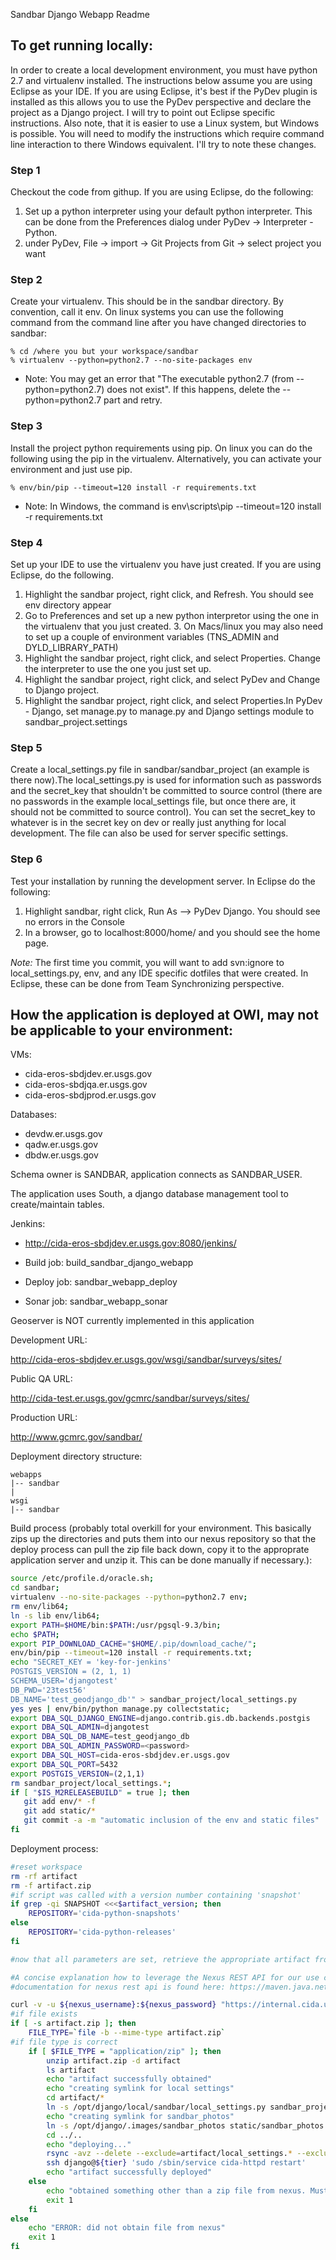 Sandbar Django Webapp Readme

## To get running locally:

In order to create a local development environment, you must have python 2.7 and virtualenv installed. The instructions below assume you are using Eclipse as your IDE. If you are using Eclipse, it's best if the PyDev plugin is installed as this allows you to use the PyDev perspective and declare the project as a Django project. I will try to point out Eclipse specific instructions. Also note, that it is easier to use a Linux system, but Windows is possible. You will need to modify the instructions which require command line interaction to there Windows equivalent. I'll try to note these changes.

### Step 1

Checkout the code from githup. If you are using Eclipse,  do the following:

1. Set up a python interpreter using your default python interpreter. This can be done from the Preferences  dialog under PyDev -> Interpreter - Python.
2. under PyDev, File -> import -> Git Projects from Git -> select project you want


### Step 2

Create your virtualenv. This should be in the sandbar directory. By convention, call it env. On linux systems you can use the following command from the command line after you have changed directories to sandbar:

```
% cd /where you but your workspace/sandbar
% virtualenv --python=python2.7 --no-site-packages env
```

* Note: You may get an error that "The executable python2.7 (from --python=python2.7) does not exist".  If this happens, delete the --python=python2.7 part and retry.

### Step 3

Install the project python requirements using pip. On linux you can do the following using the pip in the virtualenv. Alternatively, you can activate your environment and just use pip.

```
% env/bin/pip --timeout=120 install -r requirements.txt
```
* Note: In Windows, the command is env\scripts\pip --timeout=120 install -r requirements.txt

### Step 4

Set up your IDE to use the virtualenv you have just created. If you are using Eclipse, do the following.

1. Highlight the sandbar project, right click, and Refresh. You should see env directory appear
2. Go to Preferences and set up a new python interpretor using the one in the virtualenv that you just created. 3. On Macs/linux you may also need to set up a couple of environment variables (TNS_ADMIN and DYLD_LIBRARY_PATH)
3. Highlight the sandbar project, right click, and select Properties. Change the interpreter to use the one you just set up.
4. Highlight the sandbar project, right click, and select PyDev and Change to Django project.
5. Highlight the sandbar project, right click, and select Properties.In PyDev - Django, set manage.py to manage.py and Django settings module to sandbar_project.settings

### Step 5

Create a local_settings.py file in sandbar/sandbar_project (an example is there now).The local_settings.py is used for information such as passwords and the secret_key that shouldn't be committed to source control (there are no passwords in the example local_settings file, but once there are, it should not be committed to source control). You can set the secret_key to whatever is in the secret key on dev or really just anything for local development. The file can also be used for server specific settings. 

### Step 6

Test your installation by running the development server. In Eclipse do the following:

1. Highlight sandbar, right click, Run As --> PyDev Django. You should see no errors in the Console
2. In a browser, go to localhost:8000/home/ and you should see the home page.


*Note:* The first time you commit, you will want to add svn:ignore to local_settings.py, env, and any IDE specific dotfiles that were created. In Eclipse, these can be done from Team Synchronizing perspective.



## How the application is deployed at OWI, may not be applicable to your environment:

VMs:

* cida-eros-sbdjdev.er.usgs.gov
* cida-eros-sbdjqa.er.usgs.gov
* cida-eros-sbdjprod.er.usgs.gov

Databases:

* devdw.er.usgs.gov
* qadw.er.usgs.gov
* dbdw.er.usgs.gov

Schema owner is SANDBAR, application connects as SANDBAR_USER.

The application uses South, a django database management tool to create/maintain tables.

Jenkins:

* http://cida-eros-sbdjdev.er.usgs.gov:8080/jenkins/

* Build job: build_sandbar_django_webapp
* Deploy job: sandbar_webapp_deploy
* Sonar job: sandbar_webapp_sonar

Geoserver is NOT currently implemented in this application

Development URL:

http://cida-eros-sbdjdev.er.usgs.gov/wsgi/sandbar/surveys/sites/

Public QA URL:

http://cida-test.er.usgs.gov/gcmrc/sandbar/surveys/sites/

Production URL:

http://www.gcmrc.gov/sandbar/

Deployment directory structure:

```
webapps
|-- sandbar
|
wsgi
|-- sandbar
```

Build process (probably total overkill for your environment.  This basically zips up the directories and puts them into our nexus repository so that the deploy process can pull the zip file back down, copy it to the approprate application server and unzip it.  This can be done manually if necessary.):

```Bash
source /etc/profile.d/oracle.sh;
cd sandbar;
virtualenv --no-site-packages --python=python2.7 env;
rm env/lib64;
ln -s lib env/lib64;
export PATH=$HOME/bin:$PATH:/usr/pgsql-9.3/bin;
echo $PATH;
export PIP_DOWNLOAD_CACHE="$HOME/.pip/download_cache/";
env/bin/pip --timeout=120 install -r requirements.txt;
echo "SECRET_KEY = 'key-for-jenkins'
POSTGIS_VERSION = (2, 1, 1)
SCHEMA_USER='djangotest'
DB_PWD='23test56'
DB_NAME='test_geodjango_db'" > sandbar_project/local_settings.py
yes yes | env/bin/python manage.py collectstatic;
export DBA_SQL_DJANGO_ENGINE=django.contrib.gis.db.backends.postgis 
export DBA_SQL_ADMIN=djangotest 
export DBA_SQL_DB_NAME=test_geodjango_db 
export DBA_SQL_ADMIN_PASSWORD=<password> 
export DBA_SQL_HOST=cida-eros-sbdjdev.er.usgs.gov 
export DBA_SQL_PORT=5432
export POSTGIS_VERSION=(2,1,1)
rm sandbar_project/local_settings.*;
if [ "$IS_M2RELEASEBUILD" = true ]; then
   git add env/* -f
   git add static/*
   git commit -a -m "automatic inclusion of the env and static files"
fi
```

Deployment process:

```Bash
#reset workspace
rm -rf artifact
rm -f artifact.zip
#if script was called with a version number containing 'snapshot'
if grep -qi SNAPSHOT <<<$artifact_version; then
    REPOSITORY='cida-python-snapshots'
else
    REPOSITORY='cida-python-releases'
fi

#now that all parameters are set, retrieve the appropriate artifact from nexus

#A concise explanation how to leverage the Nexus REST API for our use case is found here: https://support.sonatype.com/entries/23674267-How-can-I-retrieve-a-snapshot-if-I-don-t-know-the-exact-filename-
#documentation for nexus rest api is found here: https://maven.java.net/nexus-core-documentation-plugin/core/docs/index.html

curl -v -u ${nexus_username}:${nexus_password} "https://internal.cida.usgs.gov/maven/service/local/artifact/maven/content?r=${REPOSITORY}&g=gov.usgs.cida.sandbar&a=sandbar_dj_webapp&c=zip&e=zip&v=${artifact_version}" > artifact.zip
#if file exists
if [ -s artifact.zip ]; then
    FILE_TYPE=`file -b --mime-type artifact.zip`
#if file type is correct
    if [ $FILE_TYPE = "application/zip" ]; then
        unzip artifact.zip -d artifact
        ls artifact
        echo "artifact successfully obtained"
        echo "creating symlink for local settings"
        cd artifact/*
        ln -s /opt/django/local/sandbar/local_settings.py sandbar_project/local_settings.py
        echo "creating symlink for sandbar_photos"
        ln -s /opt/django/.images/sandbar_photos static/sandbar_photos
        cd ../..
        echo "deploying..."
        rsync -avz --delete --exclude=artifact/local_settings.* --exclude=.git artifact/sandbar*/ django@${tier}:/opt/django/webapps/sandbar
        ssh django@${tier} 'sudo /sbin/service cida-httpd restart'
        echo "artifact successfully deployed"
    else
        echo "obtained something other than a zip file from nexus. Must obtain zip file"
        exit 1
    fi
else
    echo "ERROR: did not obtain file from nexus"
    exit 1
fi
```